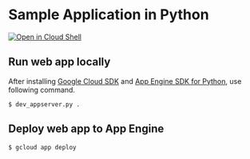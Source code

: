 Sample Application in Python
====

[![Open in Cloud Shell](http://gstatic.com/cloudssh/images/open-btn.svg)](https://console.cloud.google.com/cloudshell/open/git_repo=http://github.com/iwanariy/sample-app-python.git)

## Run web app locally
After installing [Google Cloud SDK](https://cloud.google.com/sdk/docs/) and [App Engine SDK for Python](https://cloud.google.com/appengine/docs/standard/python/download), use following command.

```
$ dev_appserver.py .
```

## Deploy web app to App Engine
```
$ gcloud app deploy
```
